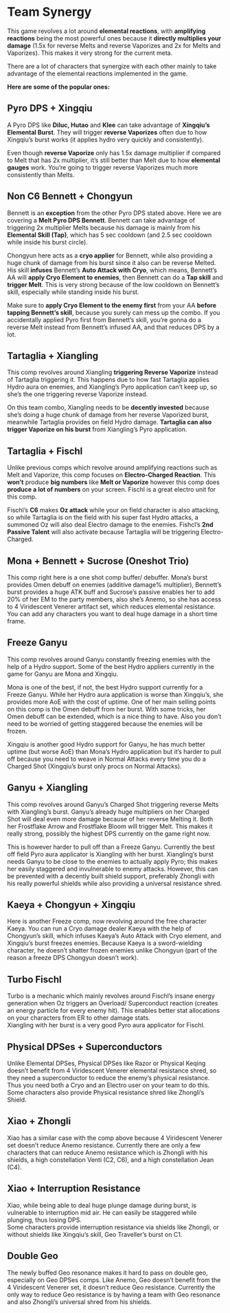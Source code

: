 # Team Synergy

This game revolves a lot around **elemental reactions**, with **amplifying reactions** being the most powerful ones because it **directly multiplies your damage** \(1.5x for reverse Melts and reverse Vaporizes and 2x for Melts and Vaporizes\). This makes it very strong for the current meta.

There are a lot of characters that synergize with each other mainly to take advantage of the elemental reactions implemented in the game. 

**Here are some of the popular ones:**

## **Pyro DPS + Xingqiu** 

A Pyro DPS like **Diluc, Hutao** and **Klee** can take advantage of **Xingqiu’s Elemental Burst**. They will trigger **reverse Vaporizes** often due to how Xingqiu’s burst works \(it applies hydro very quickly and consistently\).   
  
Even though **reverse Vaporize** only has 1.5x damage multiplier if compared to Melt that has 2x multiplier, it’s still better than Melt due to how **elemental gauges** work. You’re going to trigger reverse Vaporizes much more consistently than Melts.

## **Non C6 Bennett + Chongyun** 

Bennett is an **exception** from the other Pyro DPS stated above. Here we are covering a **Melt Pyro DPS Bennett**. Bennett can take advantage of triggering 2x multiplier Melts because his damage is mainly from his **Elemental Skill \(Tap\)**, which has 5 sec cooldown \(and 2.5 sec cooldown while inside his burst circle\).   
  
Chongyun here acts as a **cryo applier** for Bennett, while also providing a huge chunk of damage from his burst since it also can be reverse Melted. His skill **infuses** Bennett’s **Auto Attack with Cryo**, which means, Bennett’s AA will **apply Cryo Element to enemies**, then Bennett can do a **Tap skill** and **trigger Melt**. This is very strong because of the low cooldown on Bennett’s skill, especially while standing inside his burst.   
  
Make sure to **apply Cryo Element to the enemy first** from your AA **before tapping Bennett’s skill**, because you surely can mess up the combo. If you accidentally applied Pyro first from Bennett’s skill, you’re gonna do a reverse Melt instead from Bennett’s infused AA, and that reduces DPS by a lot.

## **Tartaglia + Xiangling**

This comp revolves around Xiangling **triggering Reverse Vaporize** instead of Tartaglia triggering it. This happens due to how fast Tartaglia applies Hydro aura on enemies, and Xiangling’s Pyro application can’t keep up, so she’s the one triggering reverse Vaporize instead.  
  
On this team combo, Xiangling needs to be **decently invested** because she’s doing a huge chunk of damage from her reverse Vaporized burst, meanwhile Tartaglia provides on field Hydro damage. **Tartaglia can also trigger Vaporize on his burst** from Xiangling’s Pyro application.

## **Tartaglia + Fischl** 

Unlike previous comps which revolve around amplifying reactions such as Melt and Vaporize, this comp focuses on **Electro-Charged Reaction**. This **won’t** produce **big numbers** like **Melt or Vaporize** however this comp does **produce a lot of numbers** on your screen. Fischl is a great electro unit for this comp.  
  
Fischl’s **C6** makes **Oz attack** while your on field character is also attacking, so while Tartaglia is on the field with his super fast Hydro attacks, a summoned Oz will also deal Electro damage to the enemies. Fishcl’s **2nd Passive Talent** will also activate because Tartaglia will be triggering Electro-Charged.

## **Mona + Bennett + Sucrose \(Oneshot Trio\)**

This comp right here is a one shot comp buffer/ debuffer. Mona’s burst provides Omen debuff on enemies \(additive damage% multiplier\), Bennett’s burst provides a huge ATK buff and Sucrose’s passive enables her to add 20% of her EM to the party members, also she’s Anemo, so she has access to 4 Viridescent Venerer artifact set, which reduces elemental resistance. You can add any characters you want to deal huge damage in a short time frame.

## **Freeze Ganyu**

This comp revolves around Ganyu constantly freezing enemies with the help of a Hydro support. Some of the best Hydro appliers currently in the game for Ganyu are Mona and Xingqiu.

Mona is one of the best, if not, the best Hydro support currently for a Freeze Ganyu. While her Hydro aura application is worse than Xingqiu’s, she provides more AoE with the cost of uptime. One of her main selling points on this comp is the Omen debuff from her burst. With some tricks, her Omen debuff can be extended, which is a nice thing to have. Also you don’t need to be worried of getting staggered because the enemies will be frozen.  
  
Xingqiu is another good Hydro support for Ganyu, he has much better uptime \(but worse AoE\) than Mona’s Hydro application but it’s harder to pull off because you need to weave in Normal Attacks every time you do a Charged Shot \(Xingqiu’s burst only procs on Normal Attacks\).

## **Ganyu + Xiangling**

This comp revolves around Ganyu’s Charged Shot triggering reverse Melts with Xiangling’s burst. Ganyu’s already huge multipliers on her Charged Shot will deal even more damage because of her reverse Melting it. Both her Frostflake Arrow and Frostflake Bloom will trigger Melt. This makes it really strong, possibly the highest DPS currently on the game right now. 

This is however harder to pull off than a Freeze Ganyu. Currently the best off field Pyro aura applicator is Xiangling with her burst. Xiangling’s burst needs Ganyu to be close to the enemies to actually apply Pyro; this makes her easily staggered and invulnerable to enemy attacks. However, this can be prevented with a decently built shield support, preferably Zhongli with his really powerful shields while also providing a universal resistance shred.

## **Kaeya + Chongyun + Xingqiu**

Here is another Freeze comp, now revolving around the free character Kaeya. You can run a Cryo damage dealer Kaeya with the help of Chongyun’s skill, which infuses Kaeya’s Auto Attack with Cryo element, and Xingqiu’s burst freezes enemies. Because Kaeya is a sword-wielding character, he doesn’t shatter frozen enemies unlike Chongyun \(part of the reason a freeze DPS Chongyun doesn’t work\).

## **Turbo Fischl**

Turbo is a mechanic which mainly revolves around Fischl’s insane energy generation when Oz triggers an Overload/ Superconduct reaction \(creates an energy particle for every enemy hit\). This enables better stat allocations on your characters from ER to other damage stats.  
Xiangling with her burst is a very good Pyro aura applicator for Fischl.

## **Physical DPSes + Superconductors**

Unlike Elemental DPSes, Physical DPSes like Razor or Physical Keqing doesn’t benefit from 4 Viridescent Venerer elemental resistance shred, so they need a superconductor to reduce the enemy’s physical resistance. Thus you need both a Cryo and an Electro user on your team to do this. Some characters also provide Physical resistance shred like Zhongli’s Shield.

## **Xiao + Zhongli**

Xiao has a similar case with the comp above because 4 Viridescent Venerer set doesn’t reduce Anemo resistance. Currently there are only a few characters that can reduce Anemo resistance which is Zhongli with his shields, a high constellation Venti \(C2, C6\), and a high constellation Jean \(C4\).

## **Xiao + Interruption Resistance**

Xiao, while being able to deal huge plunge damage during burst, is vulnerable to interruption mid air. He can easily be staggered while plunging, thus losing DPS.   
Some characters provide interruption resistance via shields like Zhongli, or without shields like Xingqiu’s skill, Geo Traveller’s burst on C1.

## **Double Geo**

The newly buffed Geo resonance makes it hard to pass on double geo, especially on Geo DPSes comps. Like Anemo, Geo doesn’t benefit from the 4 Viridescent Venerer set, it doesn’t reduce Geo resistance. Currently the only way to reduce Geo resistance is by having a team with Geo resonance and also Zhongli’s universal shred from his shields.


